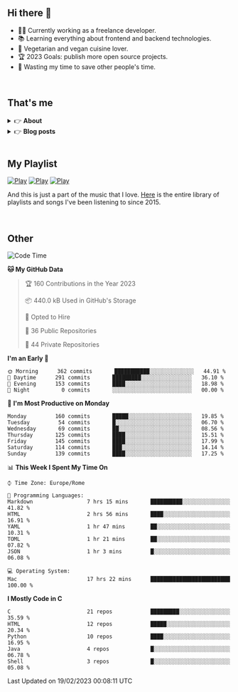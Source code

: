 <h2>Hi there 👋</h2>

- 👨‍💻 Currently working as a freelance developer.
- :books: Learning everything about frontend and backend technologies.
- 🌱 Vegetarian and vegan cuisine lover.
- :trophy: 2023 Goals: publish more open source projects.
- :dart: Wasting my time to save other people's time.

<br>

## That's me
<!-- markdownlint-disable MD033 -->
<details>
    <summary>&#128073 <b>About</b></summary><br/>

<!-- BLOG-POST-LIST:START -->
- 👀 [About me](https://simonemargio.im/about/)
- 🧑‍💻 [Resume](https://simonemargio.im/resume/)
- 🤝 [Polywork](https://www.polywork.com/simonemargio)
<!-- BLOG-POST-LIST:END -->
</details>

<details>
    <summary>&#128073 <b>Blog posts</b></summary><br/>

<!-- BLOG-POST-LIST:START -->
- [LastPass](https://simonemargio.im/blog/lastpass/)
- [Apple Music](https://simonemargio.im/blog/applemusic/)
- [iCloud Keychain](https://simonemargio.im/blog/icloudkeychain/)
- [Digital legacy](https://simonemargio.im/blog/digitallegacy/)
- [Usability](https://simonemargio.im/blog/usability/)
- [Bitwarden](https://simonemargio.im/blog/bitwarden/)
- [About EXIF metadata](https://simonemargio.im/blog/aboutexifmetadata/)
- [Stop using whatsapp](https://simonemargio.im/blog/stopusingwhatsapp/)
- [Password Managers](https://simonemargio.im/blog/managepasswords/)
- [More](https://simonemargio.im/blog/page/2/)
<!-- BLOG-POST-LIST:END -->
</details>

<br>

## My Playlist
[![Play](https://user-images.githubusercontent.com/22590804/173320312-c6ff4952-2d80-4da0-bc86-1a49d009b4a7.jpg)](https://music.apple.com/it/playlist/juice/pl.u-mJy83A8tGBvZWA)
[![Play](https://user-images.githubusercontent.com/22590804/173320788-49695c90-a4c3-48b3-8ac5-f6f4b944955f.jpg)](https://music.apple.com/it/playlist/gym/pl.u-38oWWgbT3gryK0)
[![Play](https://user-images.githubusercontent.com/22590804/173321081-fd673357-e189-4e1d-bf6a-fc8048872de2.jpg)](https://music.apple.com/it/playlist/relax/pl.u-9N9LLp3u27KNLk)

And this is just a part of the music that I love. [Here](https://simonemargio.github.io/music/) is the entire library of playlists and songs I've been listening to since 2015.

<br>

## Other

<!--START_SECTION:waka-->
![Code Time](http://img.shields.io/badge/Code%20Time-392%20hrs%2049%20mins-blue)

**🐱 My GitHub Data** 

> 🏆 160 Contributions in the Year 2023
 > 
> 📦 440.0 kB Used in GitHub's Storage 
 > 
> 💼 Opted to Hire
 > 
> 📜 36 Public Repositories 
 > 
> 🔑 44 Private Repositories  
 > 
**I'm an Early 🐤** 

```text
🌞 Morning      362 commits       ███████████░░░░░░░░░░░░░░   44.91 % 
🌆 Daytime      291 commits       █████████░░░░░░░░░░░░░░░░   36.10 % 
🌃 Evening      153 commits       ████░░░░░░░░░░░░░░░░░░░░░   18.98 % 
🌙 Night          0 commits       ░░░░░░░░░░░░░░░░░░░░░░░░░   00.00 % 

```
📅 **I'm Most Productive on Monday** 

```text
Monday         160 commits       █████░░░░░░░░░░░░░░░░░░░░   19.85 % 
Tuesday         54 commits       █░░░░░░░░░░░░░░░░░░░░░░░░   06.70 % 
Wednesday       69 commits       ██░░░░░░░░░░░░░░░░░░░░░░░   08.56 % 
Thursday       125 commits       ████░░░░░░░░░░░░░░░░░░░░░   15.51 % 
Friday         145 commits       ████░░░░░░░░░░░░░░░░░░░░░   17.99 % 
Saturday       114 commits       ███░░░░░░░░░░░░░░░░░░░░░░   14.14 % 
Sunday         139 commits       ████░░░░░░░░░░░░░░░░░░░░░   17.25 % 

```


📊 **This Week I Spent My Time On** 

```text
⌚︎ Time Zone: Europe/Rome

💬 Programming Languages: 
Markdown                 7 hrs 15 mins       ██████████░░░░░░░░░░░░░░░   41.82 % 
HTML                     2 hrs 56 mins       ████░░░░░░░░░░░░░░░░░░░░░   16.91 % 
YAML                     1 hr 47 mins        ██░░░░░░░░░░░░░░░░░░░░░░░   10.31 % 
TOML                     1 hr 21 mins        ██░░░░░░░░░░░░░░░░░░░░░░░   07.82 % 
JSON                     1 hr 3 mins         █░░░░░░░░░░░░░░░░░░░░░░░░   06.08 % 

💻 Operating System: 
Mac                      17 hrs 22 mins      █████████████████████████   100.00 % 

```

**I Mostly Code in C** 

```text
C                        21 repos            █████████░░░░░░░░░░░░░░░░   35.59 % 
HTML                     12 repos            █████░░░░░░░░░░░░░░░░░░░░   20.34 % 
Python                   10 repos            ████░░░░░░░░░░░░░░░░░░░░░   16.95 % 
Java                     4 repos             █░░░░░░░░░░░░░░░░░░░░░░░░   06.78 % 
Shell                    3 repos             █░░░░░░░░░░░░░░░░░░░░░░░░   05.08 % 

```



 Last Updated on 19/02/2023 00:08:11 UTC
<!--END_SECTION:waka-->



